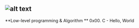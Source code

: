 ![alt text](http://www.alloweb.org/wp-content/uploads/2017/11/logo_holberton_school_startup_levee_fonds_alloweb-1.jpg)
---
**Low-level programming & Algorithm  **
0x00. C - Hello, World
